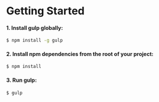 
# Getting Started

#### 1. Install gulp globally:

```sh
$ npm install -g gulp
```

#### 2. Install npm dependencies from the root of your project:

```sh
$ npm install
```


#### 3. Run gulp:

```sh
$ gulp
```
